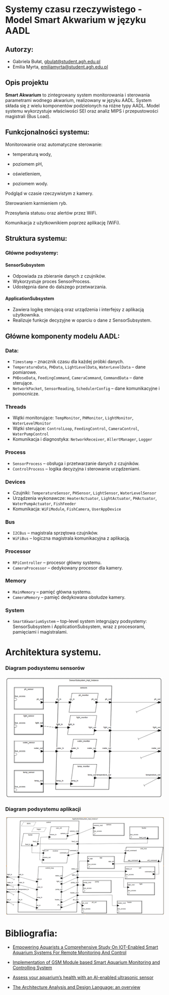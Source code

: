 # Systemy czasu rzeczywistego - Model Smart Akwarium w języku AADL

## Autorzy:
- Gabriela Bułat, gbulat@student.agh.edu.pl
- Emilia Myrta, emiliamyrta@student.agh.edu.pl

## Opis projektu

**Smart Akwarium** to zintegrowany system monitorowania i sterowania parametrami wodnego akwarium, realizowany w języku AADL. System składa się z wielu komponentów podzielonych na różne typy AADL. Model systemu wykorzystuje właściwości SEI oraz analiz MIPS i przepustowości magistrali (Bus Load).

## Funkcjonalności systemu:

Monitorowanie oraz automatyczne sterowanie:

- temperaturą wody,

- poziomem pH,

- oświetleniem,

- poziomem wody.

Podgląd w czasie rzeczywistym z kamery.

Sterowaniem karmieniem ryb.

Przesyłania statusu oraz alertów przez WiFi.

Komunikacja z użytkownikiem poprzez aplikację (WiFi).

## Struktura systemu:
 
 ### Główne podsystemy:

 #### SensorSubsystem
- Odpowiada za zbieranie danych z czujników.
- Wykorzystuje proces SensorProcess.
- Udostępnia dane do dalszego przetwarzania.

#### ApplicationSubsystem
- Zawiera logikę sterującą oraz urządzenia i interfejsy z aplikacją użytkownika.
- Realizuje funkcje decyzyjne w oparciu o dane z SensorSubsystem.

## Główne komponenty modelu AADL:

 ### Data:
- `Timestamp` – znacznik czasu dla każdej próbki danych.
- `TemperatureData`, `PHData`, `LightLevelData`, `WaterLevelData` – dane pomiarowe.
- `PHDoseData`, `FeedingCommand`, `CameraCommand`, `CommandData` – dane sterujące.
- `NetworkPacket`, `SensorReading`, `SchedulerConfig` – dane komunikacyjne i pomocnicze.

### Threads
- Wątki monitorujące: `TempMonitor`, `PHMonitor`, `LightMonitor`, `WaterLevelMonitor`
- Wątki sterujące: `ControlLoop`, `FeedingControl`, `CameraControl`, `WaterPumpControl`
- Komunikacja i diagnostyka: `NetworkReceiver`, `AllertManager`, `Logger`
  
### Process
- `SensorProcess` – obsługa i przetwarzanie danych z czujników.
- `ControlProcess` – logika decyzyjna i sterowanie urządzeniami.

### Devices
- Czujniki: `TemperatureSensor`, `PHSensor`, `LightSensor`, `WaterLevelSensor`
- Urządzenia wykonawcze: `HeaterActuator`, `LightActuator`, `PHActuator`, `WaterPumpActuator`, `FishFeeder`
- Komunikacja: `WiFiModule`, `FishCamera`, `UserAppDevice`

### Bus
- `I2CBus` – magistrala sprzętowa czujników.
- `WiFiBus` – logiczna magistrala komunikacyjna z aplikacją.

### Processor
- `RPiController` – procesor główny systemu.
- `CameraProcessor` – dedykowany procesor dla kamery.

### Memory
- `MainMemory` – pamięć główna systemu.
- `CameraMemory` – pamięć dedykowana obsłudze kamery.

### System
- `SmartAkwariumSystem` – top-level system integrujący podsystemy: SensorSubsystem i ApplicationSubsystem, wraz z procesorami, pamięciami i magistralami.

# Architektura systemu.

### Diagram podsystemu sensorów

![Diagram smart akwarium](podsys1.png)

### Diagram podsystemu aplikacji
![Diagram smart akwarium](2podsys.png)

# Bibliografia:

- [Empowering Aquarists a Comprehensive Study On IOT-Enabled Smart Aquarium Systems For Remote Monitoring And Control](https://www.researchgate.net/publication/382053839_Empowering_Aquarists_a_Comprehensive_Study_On_IOT-Enabled_Smart_Aquarium_Systems_For_Remote_Monitoring_And_Control)

- [Implementation of GSM Module based Smart Aquarium Monitoring and Controlling System](https://www.researchgate.net/publication/375553645_Implementation_of_GSM_Module_based_Smart_Aquarium_Monitoring_and_Controlling_System)

- [Assess your aquarium’s health with an AI-enabled ultrasonic sensor](https://blog.arduino.cc/2024/05/07/assess-your-aquariums-health-with-an-ai-enabled-ultrasonic-sensor/)

- [The Architecture Analysis and
Design Language: an overview](http://www.openaadl.org/downloads/tutorial_models15/part1_introducing_aadl.pdf)
